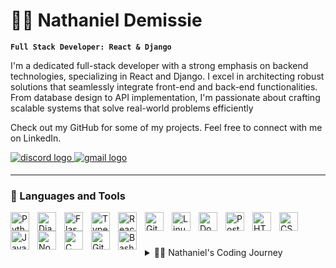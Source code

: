 # 🏄‍♂️ Nathaniel Demissie

**`Full Stack Developer: React & Django`**

I'm a dedicated full-stack developer with a strong emphasis on backend technologies, specializing in React and Django. I excel in architecting robust solutions that seamlessly integrate front-end and back-end functionalities. From database design to API implementation, I'm passionate about crafting scalable systems that solve real-world problems efficiently

Check out my GitHub for some of my projects. Feel free to connect with me on LinkedIn.

   <p align="left">
<!--       <a href="https://twitter.com/" target="_blank">
         <img src=https://img.shields.io/badge/twitter-%2300acee.svg?&style=for-the-badge&logo=twitter&logoColor=white alt=twitter style="margin-bottom: 5px;" />
      </a> -->
<!--       <a href="https://linkedin.com/in/nathanieldemissie" target="_blank">
         <img src=https://img.shields.io/badge/linkedin-%231E77B5.svg?&style=for-the-badge&logo=linkedin&logoColor=white alt=linkedin style="margin-bottom: 5px;" />
      </a> -->
      <a href="https://discord.com/users/988749033294143488" target="_blank">
         <img src="https://img.shields.io/static/v1?message=Discord&logo=discord&label=&color=7289DA&logoColor=white&labelColor=&style=for-the-badge" style="margin-bottom: 5px;" alt="discord logo"  />
      </a>
   <a href="mailto:nathanield356@gmail.com" target="_blank">
      <img src="https://img.shields.io/static/v1?message=Gmail&logo=gmail&label=&color=D14836&logoColor=white&labelColor=&style=for-the-badge" style="margin-bottom: 5px;" alt="gmail logo"  />
   </a>
   </p>

---

### 🧰 Languages and Tools


<img align="left" alt="Python" width="30px" style="padding-right:10px;" src="https://cdn.jsdelivr.net/gh/devicons/devicon@latest/icons/python/python-original.svg" />
<img align="left" alt="Django" width="30px" style="padding-right:10px;" src="https://cdn.jsdelivr.net/gh/devicons/devicon@latest/icons/django/django-plain.svg" />
<img align="left" alt="Flask" width="30px" style="padding-right:10px;" src="https://cdn.jsdelivr.net/gh/devicons/devicon@latest/icons/flask/flask-original.svg" />
<img align="left" alt="TypeScript" width="30px" style="padding-right:10px;" src="https://cdn.jsdelivr.net/gh/devicons/devicon/icons/typescript/typescript-plain.svg" />
<img align="left" alt="React" width="30px" style="padding-right:10px;" src="https://cdn.jsdelivr.net/gh/devicons/devicon@latest/icons/react/react-original.svg" />
<img align="left" alt="Git" width="30px" style="padding-right:10px;" src="https://cdn.jsdelivr.net/gh/devicons/devicon/icons/git/git-original.svg" />
<img align="left" alt="Linux" width="30px" style="padding-right:10px;" src="https://cdn.jsdelivr.net/gh/devicons/devicon/icons/linux/linux-original.svg" />
<img align="left" alt="Docker" width="30px" style="padding-right:10px;" src="https://cdn.jsdelivr.net/gh/devicons/devicon@latest/icons/docker/docker-original.svg" />
<img align="left" alt="Postgresql" width="30px" style="padding-right:10px;" src="https://cdn.jsdelivr.net/gh/devicons/devicon@latest/icons/postgresql/postgresql-original.svg" />
<img align="left" alt="HTML" width="30px" style="padding-right:10px;" src="https://cdn.jsdelivr.net/gh/devicons/devicon/icons/html5/html5-plain.svg" />
<img align="left" alt="CSS" width="30px" style="padding-right:10px;" src="https://cdn.jsdelivr.net/gh/devicons/devicon/icons/css3/css3-plain.svg" />
<img align="left" alt="JavaScript" width="30px" style="padding-right:10px;" src="https://cdn.jsdelivr.net/gh/devicons/devicon/icons/javascript/javascript-plain.svg" />
<img align="left" alt="NodeJS" width="30px" style="padding-right:10px;" src="https://cdn.jsdelivr.net/gh/devicons/devicon/icons/nodejs/nodejs-original.svg" />
<img align="left" alt="C" width="30px" style="padding-right:10px;" src="https://cdn.jsdelivr.net/gh/devicons/devicon@latest/icons/c/c-original.svg" />
<img align="left" alt="GitHub" width="30px" style="padding-right:10px;" src="https://cdn.jsdelivr.net/gh/devicons/devicon/icons/github/github-original.svg" />
<img align="left" alt="Bash" width="30px" style="padding-right:10px;" src="https://cdn.jsdelivr.net/gh/devicons/devicon/icons/bash/bash-original.svg" />
<br />

#

<!-- ### 📊 Stats

<div align="center">
  <img src="https://github-readme-stats.vercel.app/api/top-langs?username=nathaniel81&locale=en&hide_title=false&layout=compact&card_width=320&langs_count=5&theme=dracula&hide_border=false" height="320" alt="languages graph"  />
</div>

###
-->

<!-- ![GitHub Streak](https://streak-stats.demolab.com?user=Nathaniel81&theme=gruvbox&border_radius=4.5) -->


<details>
 <summary>👨‍💻 Nathaniel's Coding Journey</summary>
   My coding journey began during my time as an Electromechanical engineering student at Addis Ababa Science and Technology University. It was during a C++ course in my second year that I discovered my passion for coding.

   After graduating, I embarked on an intensive one-year journey with the ALX Software Engineering program. Specializing in backend development, I honed my skills and solidified my expertise in crafting robust solutions.

   Throughout this journey, my interest in technology has only deepened. While my background lies in Electromechanical engineering, my heart belongs to coding and software development. I'm determined to continue pushing boundaries, exploring new technologies, and pursuing my dreams in the realm of software engineering.
</details>



[website]: https://

